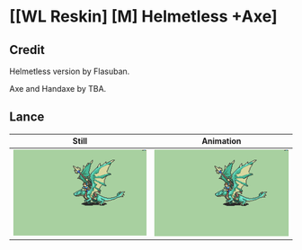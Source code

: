 # [\[WL Reskin\] \[M\] Helmetless +Axe]

## Credit

Helmetless version by Flasuban.

Axe and Handaxe by TBA.
	
## Lance

| Still | Animation |
| :---: | :-------: |
| ![Lance still](./Lance_000.png) | ![Lance animation](./Lance.gif) |
